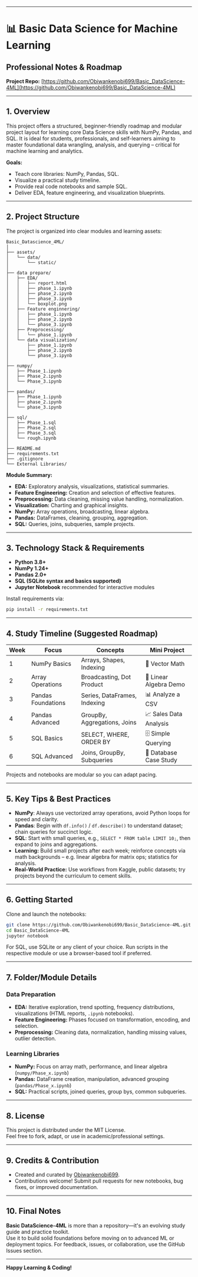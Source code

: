 

***

# 📊 Basic Data Science for Machine Learning

## Professional Notes & Roadmap

**Project Repo:** [https://github.com/Obiwankenobi699/Basic_DataScience-4ML](https://github.com/Obiwankenobi699/Basic_DataScience-4ML)

***

## 1. Overview

This project offers a structured, beginner-friendly roadmap and modular project layout for learning core Data Science skills with NumPy, Pandas, and SQL. It is ideal for students, professionals, and self-learners aiming to master foundational data wrangling, analysis, and querying – critical for machine learning and analytics.

**Goals:**

- Teach core libraries: NumPy, Pandas, SQL.
- Visualize a practical study timeline.
- Provide real code notebooks and sample SQL.
- Deliver EDA, feature engineering, and visualization blueprints.

***

## 2. Project Structure

The project is organized into clear modules and learning assets:

```
Basic_Datascience_4ML/
│
├── assets/
│   └── data/
│       └── static/
│
├── data prepare/
│   ├── EDA/
│   │   ├── report.html
│   │   ├── phase_1.ipynb
│   │   ├── phase_2.ipynb
│   │   ├── phase_3.ipynb
│   │   └── boxplot.png
│   ├── Feature enginnering/
│   │   ├── phase_1.ipynb
│   │   ├── phase_2.ipynb
│   │   └── phase_3.ipynb
│   ├── Preprocessing/
│   │   └── phase_1.ipynb
│   └── data visualization/
│       ├── phase_1.ipynb
│       ├── phase_2.ipynb
│       └── phase_3.ipynb
│
├── numpy/
│   ├── Phase_1.ipynb
│   ├── Phase_2.ipynb
│   └── Phase_3.ipynb
│
├── pandas/
│   ├── Phase_1.ipynb
│   ├── phase_2.ipynb
│   └── phase_3.ipynb
│
├── sql/
│   ├── Phase_1.sql
│   ├── Phase_2.sql
│   ├── Phase_3.sql
│   └── rough.ipynb
│
├── README.md
├── requirements.txt
├── .gitignore
└── External Libraries/
```

**Module Summary:**

- **EDA:** Exploratory analysis, visualizations, statistical summaries.
- **Feature Engineering:** Creation and selection of effective features.
- **Preprocessing:** Data cleaning, missing value handling, normalization.
- **Visualization:** Charting and graphical insights.
- **NumPy:** Array operations, broadcasting, linear algebra.
- **Pandas:** DataFrames, cleaning, grouping, aggregation.
- **SQL:** Queries, joins, subqueries, sample projects.

***

## 3. Technology Stack & Requirements

- **Python 3.8+**
- **NumPy 1.24+**
- **Pandas 2.0+**
- **SQL (SQLite syntax and basics supported)**
- **Jupyter Notebook** recommended for interactive modules

Install requirements via:
```bash
pip install -r requirements.txt
```

***

## 4. Study Timeline (Suggested Roadmap)

| Week | Focus                 | Concepts                          | Mini Project            |
|------|-----------------------|-----------------------------------|-------------------------|
| 1    | NumPy Basics          | Arrays, Shapes, Indexing          | 📐 Vector Math          |
| 2    | Array Operations      | Broadcasting, Dot Product         | 🔢 Linear Algebra Demo  |
| 3    | Pandas Foundations    | Series, DataFrames, Indexing      | 📊 Analyze a CSV        |
| 4    | Pandas Advanced       | GroupBy, Aggregations, Joins      | 📈 Sales Data Analysis  |
| 5    | SQL Basics            | SELECT, WHERE, ORDER BY           | 🗄️ Simple Querying      |
| 6    | SQL Advanced          | Joins, GroupBy, Subqueries        | 📂 Database Case Study  |

Projects and notebooks are modular so you can adapt pacing.

***

## 5. Key Tips & Best Practices

- **NumPy**: Always use vectorized array operations, avoid Python loops for speed and clarity.
- **Pandas**: Begin with `df.info()` / `df.describe()` to understand dataset; chain queries for succinct logic.
- **SQL**: Start with small queries, e.g., `SELECT * FROM table LIMIT 10;`, then expand to joins and aggregations.
- **Learning:** Build small projects after each week; reinforce concepts via math backgrounds – e.g. linear algebra for matrix ops; statistics for analysis.
- **Real-World Practice:** Use workflows from Kaggle, public datasets; try projects beyond the curriculum to cement skills.

***

## 6. Getting Started

Clone and launch the notebooks:

```bash
git clone https://github.com/Obiwankenobi699/Basic_DataScience-4ML.git
cd Basic_DataScience-4ML
jupyter notebook
```

For SQL, use SQLite or any client of your choice. Run scripts in the respective module or use a browser-based tool if preferred.

***

## 7. Folder/Module Details

### Data Preparation

- **EDA:** Iterative exploration, trend spotting, frequency distributions, visualizations (HTML reports, `.ipynb` notebooks).
- **Feature Engineering:** Phases focused on transformation, encoding, and selection.
- **Preprocessing:** Cleaning data, normalization, handling missing values, outlier detection.

### Learning Libraries

- **NumPy:** Focus on array math, performance, and linear algebra (`numpy/Phase_x.ipynb`)
- **Pandas:** DataFrame creation, manipulation, advanced grouping (`pandas/Phase_x.ipynb`)
- **SQL:** Practical scripts, joined queries, group bys, common subqueries.

***

## 8. License

This project is distributed under the MIT License.  
Feel free to fork, adapt, or use in academic/professional settings.

***

## 9. Credits & Contribution

- Created and curated by [Obiwankenobi699](https://github.com/Obiwankenobi699).
- Contributions welcome! Submit pull requests for new notebooks, bug fixes, or improved documentation.

***

## 10. Final Notes

**Basic DataScience-4ML** is more than a repository—it's an evolving study guide and practice toolkit.  
Use it to build solid foundations before moving on to advanced ML or deployment topics. For feedback, issues, or collaboration, use the GitHub Issues section.

***

**Happy Learning & Coding!**

